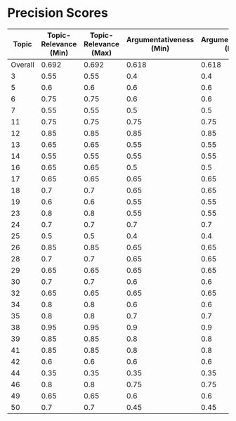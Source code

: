 # Precision Scores
| Topic | Topic-Relevance (Min) | Topic-Relevance (Max) | Argumentativeness (Min) | Argumentativeness (Max) | Stance (Min) | Stance (Max) | Stance Con (Min) | Stance Con (Max) | Stance Pro (Min) | Stance Pro (Max) |
|---|---|---|---|---|---|---|---|---|---|---|
| Overall | 0.692 | 0.692 | 0.618 | 0.618 | 0.337 | 0.337 | 0.133 | 0.133 | 0.54 | 0.54 |
| 3 | 0.55 | 0.55 | 0.4 | 0.4 | 0.25 | 0.25 | 0.1 | 0.1 | 0.4 | 0.1 |
| 5 | 0.6 | 0.6 | 0.6 | 0.6 | 0.35 | 0.35 | 0.0 | 0.0 | 0.7 | 0.0 |
| 6 | 0.75 | 0.75 | 0.6 | 0.6 | 0.45 | 0.45 | 0.1 | 0.1 | 0.8 | 0.1 |
| 7 | 0.55 | 0.55 | 0.5 | 0.5 | 0.2 | 0.2 | 0.0 | 0.0 | 0.4 | 0.0 |
| 11 | 0.75 | 0.75 | 0.75 | 0.75 | 0.35 | 0.35 | 0.3 | 0.3 | 0.4 | 0.3 |
| 12 | 0.85 | 0.85 | 0.85 | 0.85 | 0.4 | 0.4 | 0.1 | 0.1 | 0.7 | 0.1 |
| 13 | 0.65 | 0.65 | 0.55 | 0.55 | 0.35 | 0.35 | 0.1 | 0.1 | 0.6 | 0.1 |
| 14 | 0.55 | 0.55 | 0.55 | 0.55 | 0.25 | 0.25 | 0.0 | 0.0 | 0.5 | 0.0 |
| 16 | 0.65 | 0.65 | 0.5 | 0.5 | 0.3 | 0.3 | 0.2 | 0.2 | 0.4 | 0.2 |
| 17 | 0.65 | 0.65 | 0.65 | 0.65 | 0.35 | 0.35 | 0.2 | 0.2 | 0.5 | 0.2 |
| 18 | 0.7 | 0.7 | 0.65 | 0.65 | 0.35 | 0.35 | 0.3 | 0.3 | 0.4 | 0.3 |
| 19 | 0.6 | 0.6 | 0.55 | 0.55 | 0.15 | 0.15 | 0.0 | 0.0 | 0.3 | 0.0 |
| 23 | 0.8 | 0.8 | 0.55 | 0.55 | 0.15 | 0.15 | 0.1 | 0.1 | 0.2 | 0.1 |
| 24 | 0.7 | 0.7 | 0.7 | 0.7 | 0.35 | 0.35 | 0.0 | 0.0 | 0.7 | 0.0 |
| 25 | 0.5 | 0.5 | 0.4 | 0.4 | 0.2 | 0.2 | 0.1 | 0.1 | 0.3 | 0.1 |
| 26 | 0.85 | 0.85 | 0.65 | 0.65 | 0.65 | 0.65 | 0.7 | 0.7 | 0.6 | 0.7 |
| 28 | 0.7 | 0.7 | 0.65 | 0.65 | 0.4 | 0.4 | 0.2 | 0.2 | 0.6 | 0.2 |
| 29 | 0.65 | 0.65 | 0.65 | 0.65 | 0.3 | 0.3 | 0.0 | 0.0 | 0.6 | 0.0 |
| 30 | 0.7 | 0.7 | 0.6 | 0.6 | 0.35 | 0.35 | 0.2 | 0.2 | 0.5 | 0.2 |
| 32 | 0.65 | 0.65 | 0.65 | 0.65 | 0.35 | 0.35 | 0.1 | 0.1 | 0.6 | 0.1 |
| 34 | 0.8 | 0.8 | 0.6 | 0.6 | 0.25 | 0.25 | 0.1 | 0.1 | 0.4 | 0.1 |
| 35 | 0.8 | 0.8 | 0.7 | 0.7 | 0.45 | 0.45 | 0.3 | 0.3 | 0.6 | 0.3 |
| 38 | 0.95 | 0.95 | 0.9 | 0.9 | 0.55 | 0.55 | 0.1 | 0.1 | 1.0 | 0.1 |
| 39 | 0.85 | 0.85 | 0.8 | 0.8 | 0.45 | 0.45 | 0.2 | 0.2 | 0.7 | 0.2 |
| 41 | 0.85 | 0.85 | 0.8 | 0.8 | 0.35 | 0.35 | 0.0 | 0.0 | 0.7 | 0.0 |
| 42 | 0.6 | 0.6 | 0.6 | 0.6 | 0.35 | 0.35 | 0.2 | 0.2 | 0.5 | 0.2 |
| 44 | 0.35 | 0.35 | 0.35 | 0.35 | 0.3 | 0.3 | 0.1 | 0.1 | 0.5 | 0.1 |
| 46 | 0.8 | 0.8 | 0.75 | 0.75 | 0.45 | 0.45 | 0.1 | 0.1 | 0.8 | 0.1 |
| 49 | 0.65 | 0.65 | 0.6 | 0.6 | 0.2 | 0.2 | 0.0 | 0.0 | 0.4 | 0.0 |
| 50 | 0.7 | 0.7 | 0.45 | 0.45 | 0.25 | 0.25 | 0.1 | 0.1 | 0.4 | 0.1 |
